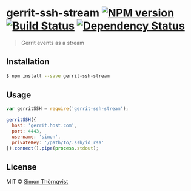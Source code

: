 # gerrit-ssh-stream [![NPM version][npm-image]][npm-url] [![Build Status][travis-image]][travis-url] [![Dependency Status][daviddm-image]][daviddm-url]
> Gerrit events as a stream

## Installation

```sh
$ npm install --save gerrit-ssh-stream
```

## Usage

```js
var gerritSSH = require('gerrit-ssh-stream');

gerritSSH({
  host: 'gerrit.host.com',
  port: 4443,
  username: 'simon',
  privateKey: '/path/to/.ssh/id_rsa'
}).connect().pipe(process.stdout);
```
## License

MIT © [Simon Thörnqvist]()


[npm-image]: https://badge.fury.io/js/gerrit-ssh-stream.svg
[npm-url]: https://npmjs.org/package/gerrit-ssh-stream
[travis-image]: https://travis-ci.org/drowzy/gerrit-ssh-stream.svg?branch=master
[travis-url]: https://travis-ci.org/drowzy/gerrit-ssh-stream
[daviddm-image]: https://david-dm.org/drowzy/gerrit-ssh-stream.svg?theme=shields.io
[daviddm-url]: https://david-dm.org/drowzy/gerrit-ssh-stream
